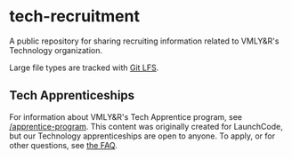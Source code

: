 # tech-recruitment
A public repository for sharing recruiting information related to VMLY&amp;R's Technology organization.

Large file types are tracked with [Git LFS](https://git-lfs.github.com/).

## Tech Apprenticeships

For information about VMLY&R's Tech Apprentice program, see [/apprentice-program](/apprentice-program).  This content was originally created for LaunchCode, but our Technology apprenticeships are open to anyone.  To apply, or for other questions, see [the FAQ](/apprentice-program/_FAQ.md).
